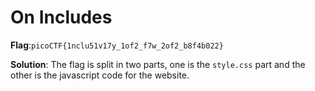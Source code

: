 # On Includes
__Flag__:`picoCTF{1nclu51v17y_1of2_f7w_2of2_b8f4b022}`

__Solution__: The flag is split in two parts, one is the `style.css` part and the other is the javascript code for the website. 
